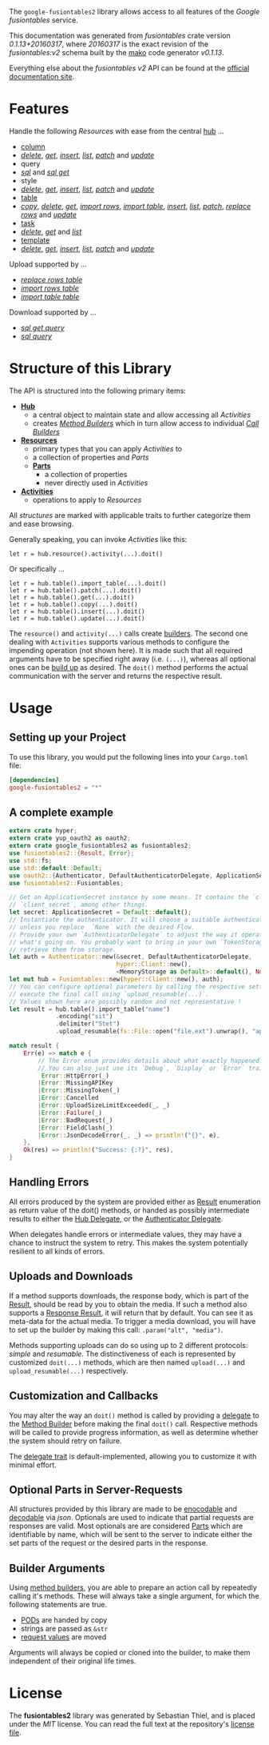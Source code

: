 <!---
DO NOT EDIT !
This file was generated automatically from 'src/mako/api/README.md.mako'
DO NOT EDIT !
-->
The `google-fusiontables2` library allows access to all features of the *Google fusiontables* service.

This documentation was generated from *fusiontables* crate version *0.1.13+20160317*, where *20160317* is the exact revision of the *fusiontables:v2* schema built by the [mako](http://www.makotemplates.org/) code generator *v0.1.13*.

Everything else about the *fusiontables* *v2* API can be found at the
[official documentation site](https://developers.google.com/fusiontables).
# Features

Handle the following *Resources* with ease from the central [hub](http://byron.github.io/google-apis-rs/google_fusiontables2/struct.Fusiontables.html) ... 

* [column](http://byron.github.io/google-apis-rs/google_fusiontables2/struct.Column.html)
 * [*delete*](http://byron.github.io/google-apis-rs/google_fusiontables2/struct.ColumnDeleteCall.html), [*get*](http://byron.github.io/google-apis-rs/google_fusiontables2/struct.ColumnGetCall.html), [*insert*](http://byron.github.io/google-apis-rs/google_fusiontables2/struct.ColumnInsertCall.html), [*list*](http://byron.github.io/google-apis-rs/google_fusiontables2/struct.ColumnListCall.html), [*patch*](http://byron.github.io/google-apis-rs/google_fusiontables2/struct.ColumnPatchCall.html) and [*update*](http://byron.github.io/google-apis-rs/google_fusiontables2/struct.ColumnUpdateCall.html)
* query
 * [*sql*](http://byron.github.io/google-apis-rs/google_fusiontables2/struct.QuerySqlCall.html) and [*sql get*](http://byron.github.io/google-apis-rs/google_fusiontables2/struct.QuerySqlGetCall.html)
* style
 * [*delete*](http://byron.github.io/google-apis-rs/google_fusiontables2/struct.StyleDeleteCall.html), [*get*](http://byron.github.io/google-apis-rs/google_fusiontables2/struct.StyleGetCall.html), [*insert*](http://byron.github.io/google-apis-rs/google_fusiontables2/struct.StyleInsertCall.html), [*list*](http://byron.github.io/google-apis-rs/google_fusiontables2/struct.StyleListCall.html), [*patch*](http://byron.github.io/google-apis-rs/google_fusiontables2/struct.StylePatchCall.html) and [*update*](http://byron.github.io/google-apis-rs/google_fusiontables2/struct.StyleUpdateCall.html)
* [table](http://byron.github.io/google-apis-rs/google_fusiontables2/struct.Table.html)
 * [*copy*](http://byron.github.io/google-apis-rs/google_fusiontables2/struct.TableCopyCall.html), [*delete*](http://byron.github.io/google-apis-rs/google_fusiontables2/struct.TableDeleteCall.html), [*get*](http://byron.github.io/google-apis-rs/google_fusiontables2/struct.TableGetCall.html), [*import rows*](http://byron.github.io/google-apis-rs/google_fusiontables2/struct.TableImportRowCall.html), [*import table*](http://byron.github.io/google-apis-rs/google_fusiontables2/struct.TableImportTableCall.html), [*insert*](http://byron.github.io/google-apis-rs/google_fusiontables2/struct.TableInsertCall.html), [*list*](http://byron.github.io/google-apis-rs/google_fusiontables2/struct.TableListCall.html), [*patch*](http://byron.github.io/google-apis-rs/google_fusiontables2/struct.TablePatchCall.html), [*replace rows*](http://byron.github.io/google-apis-rs/google_fusiontables2/struct.TableReplaceRowCall.html) and [*update*](http://byron.github.io/google-apis-rs/google_fusiontables2/struct.TableUpdateCall.html)
* [task](http://byron.github.io/google-apis-rs/google_fusiontables2/struct.Task.html)
 * [*delete*](http://byron.github.io/google-apis-rs/google_fusiontables2/struct.TaskDeleteCall.html), [*get*](http://byron.github.io/google-apis-rs/google_fusiontables2/struct.TaskGetCall.html) and [*list*](http://byron.github.io/google-apis-rs/google_fusiontables2/struct.TaskListCall.html)
* [template](http://byron.github.io/google-apis-rs/google_fusiontables2/struct.Template.html)
 * [*delete*](http://byron.github.io/google-apis-rs/google_fusiontables2/struct.TemplateDeleteCall.html), [*get*](http://byron.github.io/google-apis-rs/google_fusiontables2/struct.TemplateGetCall.html), [*insert*](http://byron.github.io/google-apis-rs/google_fusiontables2/struct.TemplateInsertCall.html), [*list*](http://byron.github.io/google-apis-rs/google_fusiontables2/struct.TemplateListCall.html), [*patch*](http://byron.github.io/google-apis-rs/google_fusiontables2/struct.TemplatePatchCall.html) and [*update*](http://byron.github.io/google-apis-rs/google_fusiontables2/struct.TemplateUpdateCall.html)


Upload supported by ...

* [*replace rows table*](http://byron.github.io/google-apis-rs/google_fusiontables2/struct.TableReplaceRowCall.html)
* [*import rows table*](http://byron.github.io/google-apis-rs/google_fusiontables2/struct.TableImportRowCall.html)
* [*import table table*](http://byron.github.io/google-apis-rs/google_fusiontables2/struct.TableImportTableCall.html)

Download supported by ...

* [*sql get query*](http://byron.github.io/google-apis-rs/google_fusiontables2/struct.QuerySqlGetCall.html)
* [*sql query*](http://byron.github.io/google-apis-rs/google_fusiontables2/struct.QuerySqlCall.html)



# Structure of this Library

The API is structured into the following primary items:

* **[Hub](http://byron.github.io/google-apis-rs/google_fusiontables2/struct.Fusiontables.html)**
    * a central object to maintain state and allow accessing all *Activities*
    * creates [*Method Builders*](http://byron.github.io/google-apis-rs/google_fusiontables2/trait.MethodsBuilder.html) which in turn
      allow access to individual [*Call Builders*](http://byron.github.io/google-apis-rs/google_fusiontables2/trait.CallBuilder.html)
* **[Resources](http://byron.github.io/google-apis-rs/google_fusiontables2/trait.Resource.html)**
    * primary types that you can apply *Activities* to
    * a collection of properties and *Parts*
    * **[Parts](http://byron.github.io/google-apis-rs/google_fusiontables2/trait.Part.html)**
        * a collection of properties
        * never directly used in *Activities*
* **[Activities](http://byron.github.io/google-apis-rs/google_fusiontables2/trait.CallBuilder.html)**
    * operations to apply to *Resources*

All *structures* are marked with applicable traits to further categorize them and ease browsing.

Generally speaking, you can invoke *Activities* like this:

```Rust,ignore
let r = hub.resource().activity(...).doit()
```

Or specifically ...

```ignore
let r = hub.table().import_table(...).doit()
let r = hub.table().patch(...).doit()
let r = hub.table().get(...).doit()
let r = hub.table().copy(...).doit()
let r = hub.table().insert(...).doit()
let r = hub.table().update(...).doit()
```

The `resource()` and `activity(...)` calls create [builders][builder-pattern]. The second one dealing with `Activities` 
supports various methods to configure the impending operation (not shown here). It is made such that all required arguments have to be 
specified right away (i.e. `(...)`), whereas all optional ones can be [build up][builder-pattern] as desired.
The `doit()` method performs the actual communication with the server and returns the respective result.

# Usage

## Setting up your Project

To use this library, you would put the following lines into your `Cargo.toml` file:

```toml
[dependencies]
google-fusiontables2 = "*"
```

## A complete example

```Rust
extern crate hyper;
extern crate yup_oauth2 as oauth2;
extern crate google_fusiontables2 as fusiontables2;
use fusiontables2::{Result, Error};
use std::fs;
use std::default::Default;
use oauth2::{Authenticator, DefaultAuthenticatorDelegate, ApplicationSecret, MemoryStorage};
use fusiontables2::Fusiontables;

// Get an ApplicationSecret instance by some means. It contains the `client_id` and 
// `client_secret`, among other things.
let secret: ApplicationSecret = Default::default();
// Instantiate the authenticator. It will choose a suitable authentication flow for you, 
// unless you replace  `None` with the desired Flow.
// Provide your own `AuthenticatorDelegate` to adjust the way it operates and get feedback about 
// what's going on. You probably want to bring in your own `TokenStorage` to persist tokens and
// retrieve them from storage.
let auth = Authenticator::new(&secret, DefaultAuthenticatorDelegate,
                              hyper::Client::new(),
                              <MemoryStorage as Default>::default(), None);
let mut hub = Fusiontables::new(hyper::Client::new(), auth);
// You can configure optional parameters by calling the respective setters at will, and
// execute the final call using `upload_resumable(...)`.
// Values shown here are possibly random and not representative !
let result = hub.table().import_table("name")
             .encoding("sit")
             .delimiter("Stet")
             .upload_resumable(fs::File::open("file.ext").unwrap(), "application/octet-stream".parse().unwrap());

match result {
    Err(e) => match e {
        // The Error enum provides details about what exactly happened.
        // You can also just use its `Debug`, `Display` or `Error` traits
         Error::HttpError(_)
        |Error::MissingAPIKey
        |Error::MissingToken(_)
        |Error::Cancelled
        |Error::UploadSizeLimitExceeded(_, _)
        |Error::Failure(_)
        |Error::BadRequest(_)
        |Error::FieldClash(_)
        |Error::JsonDecodeError(_, _) => println!("{}", e),
    },
    Ok(res) => println!("Success: {:?}", res),
}

```
## Handling Errors

All errors produced by the system are provided either as [Result](http://byron.github.io/google-apis-rs/google_fusiontables2/enum.Result.html) enumeration as return value of 
the doit() methods, or handed as possibly intermediate results to either the 
[Hub Delegate](http://byron.github.io/google-apis-rs/google_fusiontables2/trait.Delegate.html), or the [Authenticator Delegate](http://byron.github.io/google-apis-rs/google_fusiontables2/../yup-oauth2/trait.AuthenticatorDelegate.html).

When delegates handle errors or intermediate values, they may have a chance to instruct the system to retry. This 
makes the system potentially resilient to all kinds of errors.

## Uploads and Downloads
If a method supports downloads, the response body, which is part of the [Result](http://byron.github.io/google-apis-rs/google_fusiontables2/enum.Result.html), should be
read by you to obtain the media.
If such a method also supports a [Response Result](http://byron.github.io/google-apis-rs/google_fusiontables2/trait.ResponseResult.html), it will return that by default.
You can see it as meta-data for the actual media. To trigger a media download, you will have to set up the builder by making
this call: `.param("alt", "media")`.

Methods supporting uploads can do so using up to 2 different protocols: 
*simple* and *resumable*. The distinctiveness of each is represented by customized 
`doit(...)` methods, which are then named `upload(...)` and `upload_resumable(...)` respectively.

## Customization and Callbacks

You may alter the way an `doit()` method is called by providing a [delegate](http://byron.github.io/google-apis-rs/google_fusiontables2/trait.Delegate.html) to the 
[Method Builder](http://byron.github.io/google-apis-rs/google_fusiontables2/trait.CallBuilder.html) before making the final `doit()` call. 
Respective methods will be called to provide progress information, as well as determine whether the system should 
retry on failure.

The [delegate trait](http://byron.github.io/google-apis-rs/google_fusiontables2/trait.Delegate.html) is default-implemented, allowing you to customize it with minimal effort.

## Optional Parts in Server-Requests

All structures provided by this library are made to be [enocodable](http://byron.github.io/google-apis-rs/google_fusiontables2/trait.RequestValue.html) and 
[decodable](http://byron.github.io/google-apis-rs/google_fusiontables2/trait.ResponseResult.html) via *json*. Optionals are used to indicate that partial requests are responses 
are valid.
Most optionals are are considered [Parts](http://byron.github.io/google-apis-rs/google_fusiontables2/trait.Part.html) which are identifiable by name, which will be sent to 
the server to indicate either the set parts of the request or the desired parts in the response.

## Builder Arguments

Using [method builders](http://byron.github.io/google-apis-rs/google_fusiontables2/trait.CallBuilder.html), you are able to prepare an action call by repeatedly calling it's methods.
These will always take a single argument, for which the following statements are true.

* [PODs][wiki-pod] are handed by copy
* strings are passed as `&str`
* [request values](http://byron.github.io/google-apis-rs/google_fusiontables2/trait.RequestValue.html) are moved

Arguments will always be copied or cloned into the builder, to make them independent of their original life times.

[wiki-pod]: http://en.wikipedia.org/wiki/Plain_old_data_structure
[builder-pattern]: http://en.wikipedia.org/wiki/Builder_pattern
[google-go-api]: https://github.com/google/google-api-go-client

# License
The **fusiontables2** library was generated by Sebastian Thiel, and is placed 
under the *MIT* license.
You can read the full text at the repository's [license file][repo-license].

[repo-license]: https://github.com/Byron/google-apis-rs/LICENSE.md
